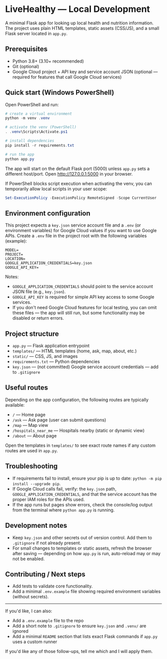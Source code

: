 # LiveHealthy — Local Development

A minimal Flask app for looking up local health and nutrition information. The project uses plain HTML templates, static assets (CSS/JS), and a small Flask server located in `app.py`.

## Prerequisites
- Python 3.8+ (3.10+ recommended)
- Git (optional)
- Google Cloud project + API key and service account JSON (optional — required for features that call Google Cloud services)

## Quick start (Windows PowerShell)

Open PowerShell and run:

```powershell
# create a virtual environment
python -m venv .venv

# activate the venv (PowerShell)
. .venv\Scripts\Activate.ps1

# install dependencies
pip install -r requirements.txt

# run the app
python app.py
```

The app will start on the default Flask port (5000) unless `app.py` sets a different host/port. Open http://127.0.0.1:5000 in your browser.

If PowerShell blocks script execution when activating the venv, you can temporarily allow local scripts in your user scope:

```powershell
Set-ExecutionPolicy -ExecutionPolicy RemoteSigned -Scope CurrentUser
```

## Environment configuration

This project expects a `key.json` service account file and a `.env` (or environment variables) for Google Cloud values if you want to use Google APIs. Create a `.env` file in the project root with the following variables (example):

```env
MODEL=
PROJECT=
LOCATION=
GOOGLE_APPLICATION_CREDENTIALS=key.json
GOOGLE_API_KEY=
```

Notes:
- `GOOGLE_APPLICATION_CREDENTIALS` should point to the service account JSON file (e.g., `key.json`).
- `GOOGLE_API_KEY` is required for simple API key access to some Google services.
- If you don't need Google Cloud features for local testing, you can omit these files — the app will still run, but some functionality may be disabled or return errors.

## Project structure

- `app.py` — Flask application entrypoint
- `templates/` — HTML templates (home, ask, map, about, etc.)
- `static/` — CSS, JS, and images
- `requirements.txt` — Python dependencies
- `key.json` — (not committed) Google service account credentials — add to `.gitignore`

## Useful routes

Depending on the app configuration, the following routes are typically available:

- `/` — Home page
- `/ask` — Ask page (user can submit questions)
- `/map` — Map view
- `/hospitals_near_me` — Hospitals nearby (static or dynamic view)
- `/about` — About page

Open the templates in `templates/` to see exact route names if any custom routes are used in `app.py`.

## Troubleshooting

- If requirements fail to install, ensure your pip is up to date: `python -m pip install --upgrade pip`.
- If Google Cloud calls fail, verify: the `key.json` path, `GOOGLE_APPLICATION_CREDENTIALS`, and that the service account has the proper IAM roles for the APIs used.
- If the app runs but pages show errors, check the console/log output from the terminal where `python app.py` is running.

## Development notes

- Keep `key.json` and other secrets out of version control. Add them to `.gitignore` if not already present.
- For small changes to templates or static assets, refresh the browser after saving — depending on how `app.py` is run, auto-reload may or may not be enabled.

## Contributing / Next steps

- Add tests to validate core functionality.
- Add a minimal `.env.example` file showing required environment variables (without secrets).

---

If you'd like, I can also:
- Add a `.env.example` file to the repo
- Add a short note to `.gitignore` to ensure `key.json` and `.venv/` are ignored
- Add a minimal `README` section that lists exact Flask commands if `app.py` uses a custom runner

If you'd like any of those follow-ups, tell me which and I will apply them.
